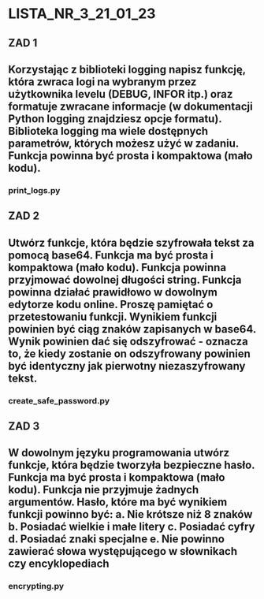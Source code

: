 # LISTA_NR_3_21_01_23


## ZAD 1

Korzystając z biblioteki logging napisz funkcję, która zwraca logi na wybranym przez
użytkownika levelu (DEBUG, INFOR itp.) oraz formatuje zwracane informacje (w
dokumentacji Python logging znajdziesz opcje formatu). Biblioteka logging ma wiele
dostępnych parametrów, których możesz użyć w zadaniu. Funkcja powinna być prosta i
kompaktowa (mało kodu).
---
### print_logs.py

## ZAD 2

Utwórz funkcje, która będzie szyfrowała tekst za pomocą base64. Funkcja ma być prosta i
kompaktowa (mało kodu). Funkcja powinna przyjmować dowolnej długości string. Funkcja
powinna działać prawidłowo w dowolnym edytorze kodu online. Proszę pamiętać o
przetestowaniu funkcji. Wynikiem funkcji powinien być ciąg znaków zapisanych w base64.
Wynik powinien dać się odszyfrować - oznacza to, że kiedy zostanie on odszyfrowany
powinien być identyczny jak pierwotny niezaszyfrowany tekst.
---
### create_safe_password.py

## ZAD 3 

W dowolnym języku programowania utwórz funkcje, która będzie tworzyła bezpieczne
hasło. Funkcja ma być prosta i kompaktowa (mało kodu). Funkcja nie przyjmuje żadnych
argumentów. Hasło, które ma być wynikiem funkcji powinno być:
a. Nie krótsze niż 8 znaków
b. Posiadać wielkie i małe litery
c. Posiadać cyfry
d. Posiadać znaki specjalne
e. Nie powinno zawierać słowa występującego w słownikach czy
encyklopediach
---
### encrypting.py